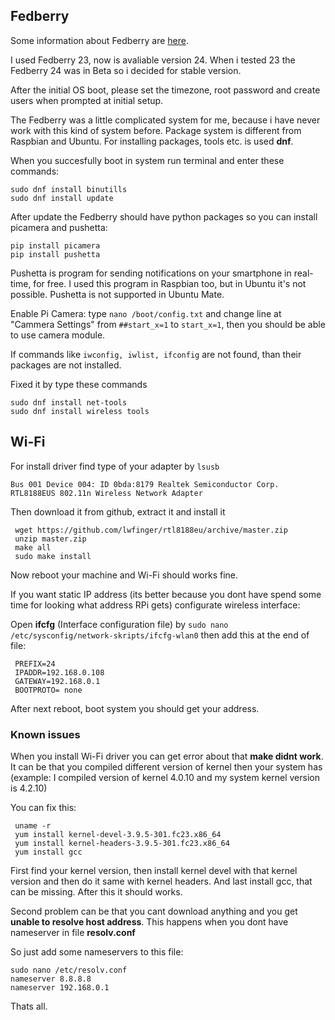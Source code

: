 ## Fedberry

Some information about Fedberry are [here](https://github.com/fedberry/fedberry#important-information).

I used Fedberry 23, now is avaliable version 24. When i tested 23 the Fedberry 24 was in Beta so i decided for stable version.

After the initial OS boot, please set the timezone, root password and create users when prompted at initial setup.

The Fedberry was a little complicated system for me, because i have never work with this kind of system before.
Package system is different from Raspbian and Ubuntu. For installing packages, tools etc. is used **dnf**.

When you succesfully boot in system run terminal and enter these commands:
```
sudo dnf install binutills
sudo dnf install update
``` 
After update the Fedberry should have python packages so you can install picamera and pushetta:
```
pip install picamera
pip install pushetta
``` 
Pushetta is program for sending notifications on your smartphone in real-time, for free. I used this program in Raspbian too, but in Ubuntu it's not possible. Pushetta is not supported in Ubuntu Mate.

Enable Pi Camera: type `nano /boot/config.txt` and change line at "Cammera Settings" from `##start_x=1` to `start_x=1`, then you should be able to use camera module.

If commands like `iwconfig, iwlist, ifconfig` are not found, than their packages are not installed.

Fixed it by type these commands
```
sudo dnf install net-tools
sudo dnf install wireless tools
```

## Wi-Fi

For install driver find type of your adapter by `lsusb`

`Bus 001 Device 004: ID 0bda:8179 Realtek Semiconductor Corp. RTL8188EUS 802.11n Wireless Network Adapter`

Then download it from github, extract it and install it
```
 wget https://github.com/lwfinger/rtl8188eu/archive/master.zip
 unzip master.zip
 make all
 sudo make install
```
Now reboot your machine and Wi-Fi should works fine.

If you want static IP address (its better because you dont have spend some time for looking what address RPi gets)
configurate wireless interface:

Open **ifcfg** (Interface configuration file) by `sudo nano /etc/sysconfig/network-skripts/ifcfg-wlan0`
then add this at the end of file:
```
 PREFIX=24
 IPADDR=192.168.0.108
 GATEWAY=192.168.0.1
 BOOTPROTO= none
```
After next reboot, boot system you should get your address.

### Known issues

When you install Wi-Fi driver you can get error about that **make didnt work**. It can be that you compiled different version of kernel then your system has (example: I compiled version of kernel 4.0.10 and my system kernel version is 4.2.10)

You can fix this:
```
 uname -r
 yum install kernel-devel-3.9.5-301.fc23.x86_64
 yum install kernel-headers-3.9.5-301.fc23.x86_64
 yum install gcc
```
First find your kernel version, then install kernel devel with that kernel version and then do it same with kernel headers. And last install gcc, that can be missing.
After this it should works.

Second problem can be that you cant download anything and you get **unable to resolve host address**. This happens when you dont have nameserver in file **resolv.conf**

So just add some nameservers to this file:
```
sudo nano /etc/resolv.conf
nameserver 8.8.8.8
nameserver 192.168.0.1
```
Thats all.
